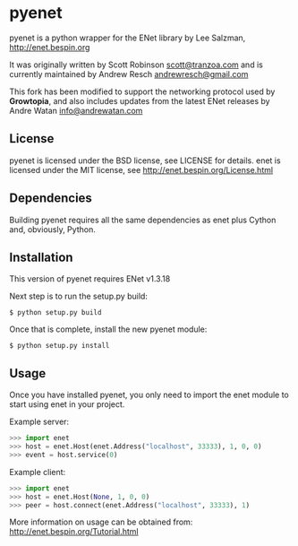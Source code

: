 # pyenet

pyenet is a python wrapper for the ENet library by Lee Salzman,
 http://enet.bespin.org

It was originally written by Scott Robinson <scott@tranzoa.com> and is
currently maintained by Andrew Resch <andrewresch@gmail.com>

This fork has been modified to support the networking protocol used by **Growtopia**, 
and also includes updates from the latest ENet releases by Andre Watan <info@andrewatan.com>

## License
pyenet is licensed under the BSD license, see LICENSE for details.
enet is licensed under the MIT license, see http://enet.bespin.org/License.html

## Dependencies

Building pyenet requires all the same dependencies as enet plus Cython and,
obviously, Python.

## Installation

This version of pyenet requires ENet v1.3.18

Next step is to run the setup.py build:
```
$ python setup.py build
```
Once that is complete, install the new pyenet module:
```
$ python setup.py install
```

## Usage

Once you have installed pyenet, you only need to import the enet module to
start using enet in your project.

Example server:
```py
>>> import enet
>>> host = enet.Host(enet.Address("localhost", 33333), 1, 0, 0)
>>> event = host.service(0)
```
Example client:
```py
>>> import enet
>>> host = enet.Host(None, 1, 0, 0)
>>> peer = host.connect(enet.Address("localhost", 33333), 1)
```
More information on usage can be obtained from:
 http://enet.bespin.org/Tutorial.html
